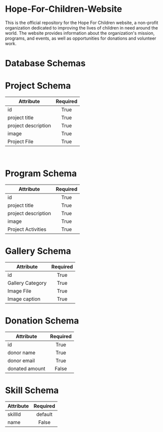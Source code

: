 # Hope-For-Children-Website
This is the official repository for the Hope For Children website, a non-profit organization dedicated to improving the lives of children in need around the world. The website provides information about the organization's mission, programs, and events, as well as opportunities for donations and volunteer work. 
<h1 style={{text-align:"center"}}>Database Schemas</h1>

# Project Schema
|Attribute               | Required|
|--------------          |:-------:|
|id                          |True     |
|project title               |True     |
|project description         |True     |
|image                       |True     |
|Project File                |True     |
<br>

# Program Schema

|Attribute               | Required|
|--------------          |:-------:|
|id                          |True     |
|project title               |True     |
|project description         |True     |
|image                       |True     |
|Project Activities          |True     |

# Gallery Schema
|Attribute               | Required|
|--------------          |:-------:|
|id                          |True     |
|Gallery Category            |True     |
|Image File                  |True     |
|Image caption               |True     |

# Donation Schema
|Attribute               | Required|
|--------------          |:-------:|
|id                      |True     |
|donor name              |True     |
|donor email             |True     |
|donated amount          |False    |

# Skill Schema
|Attribute               | Required|
|--------------          |:-------:|
|skillId                 |default  |
|name                    |False    |
